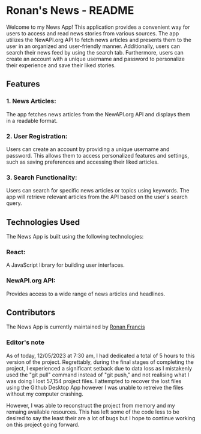 # Ronan's News - README

Welcome to my News App! This application provides a convenient way for users to access and read news stories from various sources. The app utilizes the NewAPI.org API to fetch news articles and presents them to 
the user in an organized and user-friendly manner. Additionally, users can search their news feed by using the search tab. Furthermore, users can create an account
with a unique username and password to personalize their experience and save their liked stories.
## Features
### 1. News Articles:
   The app fetches news articles from the NewAPI.org API and displays them in a readable format.
### 2. User Registration:
   Users can create an account by providing a unique username and password. 
   This allows them to access personalized features and settings, such as saving preferences and accessing their liked articles.
### 3. Search Functionality: 
  Users can search for specific news articles or topics using keywords. The app will retrieve relevant articles from the API based on the user's search query.
  
  
 ## Technologies Used
   The News App is built using the following technologies:

### React: 
  A JavaScript library for building user interfaces.
### NewAPI.org API:
  Provides access to a wide range of news articles and headlines.

## Contributors
The News App is currently maintained by [Ronan Francis](https://github.com/Ronan-Francis/RonansNews) 

### Editor's note
As of today, 12/05/2023 at 7:30 am, I had dedicated a total of 5 hours to this version of the project. Regrettably, during the final stages of completing the project, I experienced a significant setback due to data loss as I mistakenly used the "git pull" command instead of "git push," and not realising what I was doing I lost 57,154 project files. I attempted to recover the lost files using the Github Desktop App however I was unable to retreive the files without my computer crashing.

However, I was able to reconstruct the project from memory and my remaing available resources. This has left some of the code less to be desired to say the least their are a lot of bugs but I hope to continue working on this project going forward.
